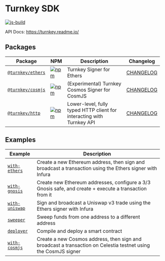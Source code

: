 # Turnkey SDK

[![js-build](https://github.com/tkhq/sdk/actions/workflows/js-build.yml/badge.svg)](https://github.com/tkhq/sdk/actions/workflows/js-build.yml)

API Docs: https://turnkey.readme.io/

## Packages

| Package                               | NPM                                                                                                                   | Description                                                           | Changelog                                  |
| ------------------------------------- | --------------------------------------------------------------------------------------------------------------------- | --------------------------------------------------------------------- | ------------------------------------------ |
| [`@turnkey/ethers`](/packages/ethers) | [![npm](https://img.shields.io/npm/v/@turnkey/ethers?color=%234C48FF)](https://www.npmjs.com/package/@turnkey/ethers) | Turnkey Signer for Ethers                                             | [CHANGELOG](/packages/ethers/CHANGELOG.md) |
| [`@turnkey/cosmjs`](/packages/cosmjs) | [![npm](https://img.shields.io/npm/v/@turnkey/cosmjs?color=%234C48FF)](https://www.npmjs.com/package/@turnkey/cosmjs) | (Experimental) Turnkey Cosmos Signer for CosmJS                       | [CHANGELOG](/packages/cosmjs/CHANGELOG.md) |
| [`@turnkey/http`](/packages/http)     | [![npm](https://img.shields.io/npm/v/@turnkey/http?color=%234C48FF)](https://www.npmjs.com/package/@turnkey/http)     | Lower-level, fully typed HTTP client for interacting with Turnkey API | [CHANGELOG](/packages/http/CHANGELOG.md)   |

## Examples

| Example                                   | Description                                                                                                    |
| ----------------------------------------- | -------------------------------------------------------------------------------------------------------------- |
| [`with-ethers`](/examples/with-ethers/)   | Create a new Ethereum address, then sign and broadcast a transaction using the Ethers signer with Infura       |
| [`with-gnosis`](/examples/with-gnosis/)   | Create new Ethereum addresses, configure a 3/3 Gnosis safe, and create + execute a transaction from it         |
| [`with-uniswap`](/examples/with-uniswap/) | Sign and broadcast a Uniswap v3 trade using the Ethers signer with Infura                                      |
| [`sweeper`](/examples/sweeper/)           | Sweep funds from one address to a different address                                                            |
| [`deployer`](/examples/deployer/)         | Compile and deploy a smart contract                                                                            |
| [`with-cosmjs`](/examples/with-cosmjs/)   | Create a new Cosmos address, then sign and broadcast a transaction on Celestia testnet using the CosmJS signer |
